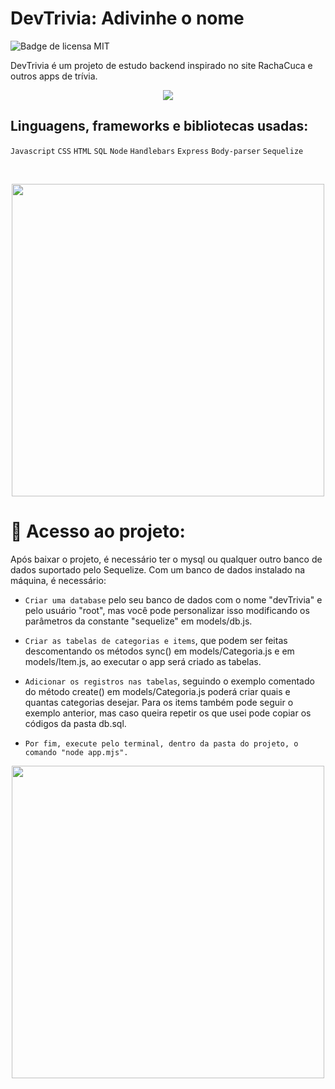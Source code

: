 # DevTrivia: Adivinhe o nome
![Badge de licensa MIT](https://img.shields.io/badge/license-MIT-blue)

DevTrivia é um projeto de estudo backend inspirado no site RachaCuca e outros apps de trívia.

<p align="center">
  <img src="https://user-images.githubusercontent.com/75482200/183764269-fa0557a1-259e-479e-803e-a92ddad6b01a.png"
</p>

## Linguagens, frameworks e bibliotecas usadas:
`Javascript`
`CSS`
`HTML`
`SQL`
`Node`
`Handlebars`
`Express`
`Body-parser`
`Sequelize`

<br>

<p align="center">
  <img src="https://user-images.githubusercontent.com/75482200/183768109-7b339535-4244-4421-a7f4-bb7f13187320.png" width="500">
</p>

# :open_file_folder: Acesso ao projeto:
Após baixar o projeto, é necessário ter o mysql ou qualquer outro banco de dados suportado pelo Sequelize.
Com um banco de dados instalado na máquina, é necessário:
- `Criar uma database` pelo seu banco de dados com o nome "devTrivia" e pelo usuário "root", mas você pode personalizar isso modificando os parâmetros da constante "sequelize" em models/db.js.

- `Criar as tabelas de categorias e items`, que podem ser feitas descomentando os métodos sync() em models/Categoria.js e em models/Item.js, ao executar o app será criado as tabelas.

- `Adicionar os registros nas tabelas`, seguindo o exemplo comentado do método create() em models/Categoria.js poderá criar quais e quantas categorias desejar. Para os items também pode seguir o exemplo anterior, mas caso queira repetir os que usei pode copiar os códigos da pasta db.sql.

- `Por fim, execute pelo terminal, dentro da pasta do projeto, o comando "node app.mjs".`

<p align="center">
  <img align="center" src="https://user-images.githubusercontent.com/75482200/183768232-a7d6903a-dd5a-460f-8bcd-938aef15d3b6.png" width="500">
</p>

